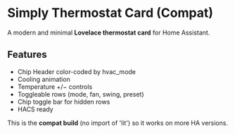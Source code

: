# Simply Thermostat Card (Compat)

A modern and minimal **Lovelace thermostat card** for Home Assistant.

## Features
- Chip Header color-coded by hvac_mode
- Cooling animation
- Temperature +/− controls
- Toggleable rows (mode, fan, swing, preset)
- Chip toggle bar for hidden rows
- HACS ready

This is the **compat build** (no import of 'lit') so it works on more HA versions.

